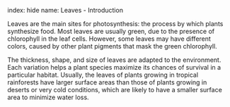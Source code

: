 index: hide
name: Leaves - Introduction

Leaves are the main sites for photosynthesis: the process by which plants synthesize food. Most leaves are usually green, due to the presence of chlorophyll in the leaf cells. However, some leaves may have different colors, caused by other plant pigments that mask the green chlorophyll.

The thickness, shape, and size of leaves are adapted to the environment. Each variation helps a plant species maximize its chances of survival in a particular habitat. Usually, the leaves of plants growing in tropical rainforests have larger surface areas than those of plants growing in deserts or very cold conditions, which are likely to have a smaller surface area to minimize water loss.
